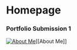 # Homepage

### Portfolio Submission 1
[![About Me](https://media.discordapp.net/attachments/803186540359450664/1020540033746346014/unknown.png)](https://hokorayinphinempp.github.io/Obsidian/About%20Me/ "About Me")[[About Me]]

